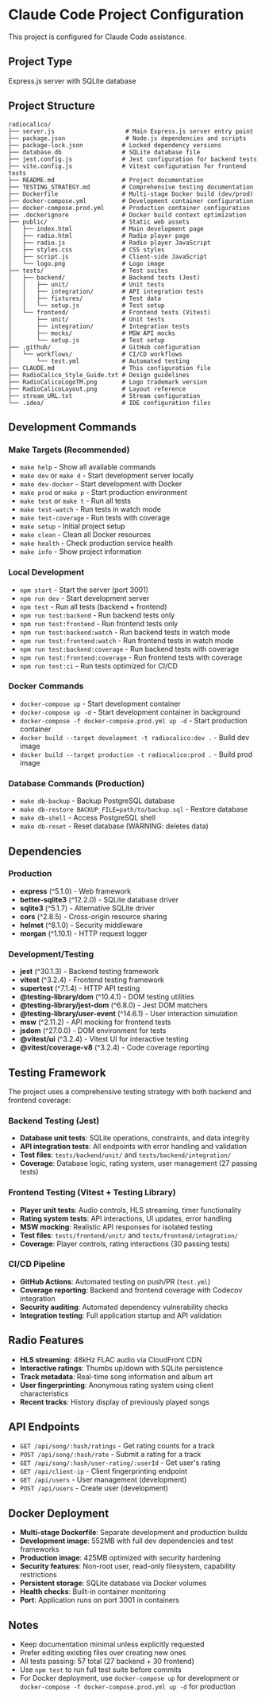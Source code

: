 # Claude Code Project Configuration

This project is configured for Claude Code assistance.

## Project Type
Express.js server with SQLite database

## Project Structure
```
radiocalico/
├── server.js                    # Main Express.js server entry point
├── package.json                 # Node.js dependencies and scripts
├── package-lock.json           # Locked dependency versions
├── database.db                 # SQLite database file
├── jest.config.js              # Jest configuration for backend tests
├── vite.config.js              # Vitest configuration for frontend tests
├── README.md                   # Project documentation
├── TESTING_STRATEGY.md         # Comprehensive testing documentation
├── Dockerfile                  # Multi-stage Docker build (dev/prod)
├── docker-compose.yml          # Development container configuration
├── docker-compose.prod.yml     # Production container configuration
├── .dockerignore               # Docker build context optimization
├── public/                     # Static web assets
│   ├── index.html              # Main development page
│   ├── radio.html              # Radio player page
│   ├── radio.js                # Radio player JavaScript
│   ├── styles.css              # CSS styles
│   ├── script.js               # Client-side JavaScript
│   └── logo.png                # Logo image
├── tests/                      # Test suites
│   ├── backend/                # Backend tests (Jest)
│   │   ├── unit/               # Unit tests
│   │   ├── integration/        # API integration tests
│   │   ├── fixtures/           # Test data
│   │   └── setup.js            # Test setup
│   └── frontend/               # Frontend tests (Vitest)
│       ├── unit/               # Unit tests
│       ├── integration/        # Integration tests
│       ├── mocks/              # MSW API mocks
│       └── setup.js            # Test setup
├── .github/                    # GitHub configuration
│   └── workflows/              # CI/CD workflows
│       └── test.yml            # Automated testing
├── CLAUDE.md                   # This configuration file
├── RadioCalico_Style_Guide.txt # Design guidelines
├── RadioCalicoLogoTM.png       # Logo trademark version
├── RadioCalicoLayout.png       # Layout reference
├── stream_URL.txt              # Stream configuration
└── .idea/                      # IDE configuration files
```

## Development Commands

### Make Targets (Recommended)
- `make help` - Show all available commands
- `make dev` or `make d` - Start development server locally
- `make dev-docker` - Start development with Docker
- `make prod` or `make p` - Start production environment
- `make test` or `make t` - Run all tests
- `make test-watch` - Run tests in watch mode
- `make test-coverage` - Run tests with coverage
- `make setup` - Initial project setup
- `make clean` - Clean all Docker resources
- `make health` - Check production service health
- `make info` - Show project information

### Local Development
- `npm start` - Start the server (port 3001)
- `npm run dev` - Start development server
- `npm test` - Run all tests (backend + frontend)
- `npm run test:backend` - Run backend tests only
- `npm run test:frontend` - Run frontend tests only
- `npm run test:backend:watch` - Run backend tests in watch mode
- `npm run test:frontend:watch` - Run frontend tests in watch mode
- `npm run test:backend:coverage` - Run backend tests with coverage
- `npm run test:frontend:coverage` - Run frontend tests with coverage
- `npm run test:ci` - Run tests optimized for CI/CD

### Docker Commands
- `docker-compose up` - Start development container
- `docker-compose up -d` - Start development container in background
- `docker-compose -f docker-compose.prod.yml up -d` - Start production container
- `docker build --target development -t radiocalico:dev .` - Build dev image
- `docker build --target production -t radiocalico:prod .` - Build prod image

### Database Commands (Production)
- `make db-backup` - Backup PostgreSQL database
- `make db-restore BACKUP_FILE=path/to/backup.sql` - Restore database
- `make db-shell` - Access PostgreSQL shell
- `make db-reset` - Reset database (WARNING: deletes data)

## Dependencies
### Production
- **express** (^5.1.0) - Web framework
- **better-sqlite3** (^12.2.0) - SQLite database driver
- **sqlite3** (^5.1.7) - Alternative SQLite driver
- **cors** (^2.8.5) - Cross-origin resource sharing
- **helmet** (^8.1.0) - Security middleware
- **morgan** (^1.10.1) - HTTP request logger

### Development/Testing
- **jest** (^30.1.3) - Backend testing framework
- **vitest** (^3.2.4) - Frontend testing framework
- **supertest** (^7.1.4) - HTTP API testing
- **@testing-library/dom** (^10.4.1) - DOM testing utilities
- **@testing-library/jest-dom** (^6.8.0) - Jest DOM matchers
- **@testing-library/user-event** (^14.6.1) - User interaction simulation
- **msw** (^2.11.2) - API mocking for frontend tests
- **jsdom** (^27.0.0) - DOM environment for tests
- **@vitest/ui** (^3.2.4) - Vitest UI for interactive testing
- **@vitest/coverage-v8** (^3.2.4) - Code coverage reporting

## Testing Framework
The project uses a comprehensive testing strategy with both backend and frontend coverage:

### Backend Testing (Jest)
- **Database unit tests**: SQLite operations, constraints, and data integrity
- **API integration tests**: All endpoints with error handling and validation
- **Test files**: `tests/backend/unit/` and `tests/backend/integration/`
- **Coverage**: Database logic, rating system, user management (27 passing tests)

### Frontend Testing (Vitest + Testing Library)
- **Player unit tests**: Audio controls, HLS streaming, timer functionality
- **Rating system tests**: API interactions, UI updates, error handling
- **MSW mocking**: Realistic API responses for isolated testing
- **Test files**: `tests/frontend/unit/` and `tests/frontend/integration/`
- **Coverage**: Player controls, rating interactions (30 passing tests)

### CI/CD Pipeline
- **GitHub Actions**: Automated testing on push/PR (`test.yml`)
- **Coverage reporting**: Backend and frontend coverage with Codecov integration
- **Security auditing**: Automated dependency vulnerability checks
- **Integration testing**: Full application startup and API validation

## Radio Features
- **HLS streaming**: 48kHz FLAC audio via CloudFront CDN
- **Interactive ratings**: Thumbs up/down with SQLite persistence
- **Track metadata**: Real-time song information and album art
- **User fingerprinting**: Anonymous rating system using client characteristics
- **Recent tracks**: History display of previously played songs

## API Endpoints
- `GET /api/song/:hash/ratings` - Get rating counts for a track
- `POST /api/song/:hash/rate` - Submit a rating for a track
- `GET /api/song/:hash/user-rating/:userId` - Get user's rating
- `GET /api/client-ip` - Client fingerprinting endpoint
- `GET /api/users` - User management (development)
- `POST /api/users` - Create user (development)

## Docker Deployment
- **Multi-stage Dockerfile**: Separate development and production builds
- **Development image**: 552MB with full dev dependencies and test frameworks
- **Production image**: 425MB optimized with security hardening
- **Security features**: Non-root user, read-only filesystem, capability restrictions
- **Persistent storage**: SQLite database via Docker volumes
- **Health checks**: Built-in container monitoring
- **Port**: Application runs on port 3001 in containers

## Notes
- Keep documentation minimal unless explicitly requested
- Prefer editing existing files over creating new ones
- All tests passing: 57 total (27 backend + 30 frontend)
- Use `npm test` to run full test suite before commits
- For Docker deployment, use `docker-compose up` for development or `docker-compose -f docker-compose.prod.yml up -d` for production